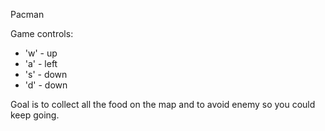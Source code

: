 Pacman

Game controls:
- 'w' - up
- 'a' - left
- 's' - down
- 'd' - down

Goal is to collect all the food on the map and to avoid enemy so you could keep going.
